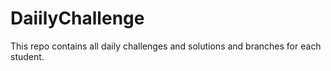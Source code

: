 # DaiilyChallenge
This repo contains all daily challenges and solutions and branches for each student. 
